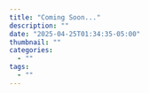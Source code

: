 ```yaml
---
title: "Coming Soon..."
description: ""
date: "2025-04-25T01:34:35-05:00"
thumbnail: ""
categories:
  - ""
tags:
  - ""
---
```

